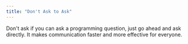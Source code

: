 ```yaml
---
title: "Don't Ask to Ask"
---
```


Don't ask if you can ask a programming question, just go ahead and ask directly. It makes communication faster and more effective for everyone.
